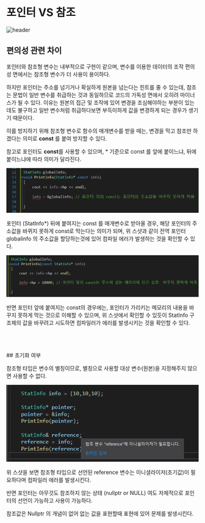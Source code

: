 <h1>포인터 VS 참조</h1>

 ![header](https://capsule-render.vercel.app/api?color=gradient&type=waving)

## 편의성 관련 차이 
포인터와 참조형 변수는 내부적으로 구현이 같으며,
변수를 이용한 데이터의 조작 편의성 면에서는 참조형 변수가 더 사용이 용이하다.

하지만 포인터는 주소를 넘기거나 확실하게 원본을 넘는다는 힌트를 줄 수 있는데,
참조는 문법이 일반 변수를 취급하는 것과 동일하므로 코드의 가독성 면에서 오히려 마이너스가 될 수 있다.
이유는 원본의 접근 및 조작에 있어 변경을 조심해야하는 부분이 있는데도 불구하고 일반 변수처럼 취급하다보면 부득이하게 값을 변경하게 되는 경우가 생기기 때문이다.

이를 방지하기 위해 참조형 변수로 함수의 매개변수를 받을 때는, 변경을 막고 참조만 하겠다는 의미로 **const** 를 붙여 방지할 수 있다.

참고로 포인터도 **const**를 사용할 수 있으며,  * 기준으로 const 를 앞에 붙이느냐, 뒤에 붙이느냐에 따라 의미가 달라진다.

![LocalVariableImage](/Images/PointerVersusRef1.png) 

포인터 (StatInfo*) 뒤에 붙여지는 const 를 매개변수로 받아올 경우, 해당 포인터의 주소값을 바뀌지 못하게 const로 막는다는 의미가 되며, 위 스샷과 같이 전역 포인터 globalinfo 의 주소값을 할당하는것에 있어 컴파일 에러가 발생하는 것을 확인할 수 있다.

![LocalVariableImage](/Images/PointerVersusRef2.png) 

반면 포인터 앞에 붙여지는 const의 경우에는, 포인터가 가리키는 메모리의 내용을 바꾸지 못하게 막는 것으로 이해할 수 있으며, 위 스샷에서 확인할 수 있듯이 StatInfo 구조체의 값을 바꾸려고 시도하면 컴파일러가 에러를 발생시키는 것을 확인할 수 있다.


<br>
<br>
<br>
##  초기화 여부

참조형 타입은 변수의 별칭이므로, 별칭으로 사용할 대상 변수(원본)을 지정해주지 않으면 사용할 수 없다.

![LocalVariableImage](/Images/PointerVersusRef3.png) 

위 스샷을 보면 참조형 타입으로 선언된 reference 변수는 이니셜라이저(초기값)이 필요하다며 컴파일러 에러를 발생시킨다.

반면 포인터는 아무것도 참조하지 않는 상태 (nullptr or NULL) 여도 자체적으로 포인터의 선언이 가능하고 사용이 가능하다.

참조값은 Nullptr 의 개념이 없어 없는 값을 표현할때 표현에 있어 문제를 발생시킨다.

